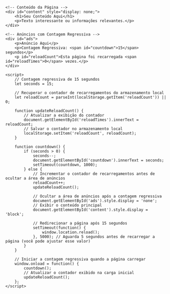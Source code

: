 <!DOCTYPE html>
<html lang="en">
<head>
    <meta charset="UTF-8">
    <meta name="viewport" content="width=device-width, initial-scale=1.0">
    <title>Anúncios com Contagem Regressiva</title>
</head>
<body>
<script type="text/javascript">
	atOptions = {
		'key' : '767ccec94bd391d7ff2482e0da5034bd',
		'format' : 'iframe',
		'height' : 250,
		'width' : 300,
		'params' : {}
	};
	document.write('<scr' + 'ipt type="text/javascript" src="//remainmother.com/767ccec94bd391d7ff2482e0da5034bd/invoke.js"></scr' + 'ipt>');
</script>

    <!-- Conteúdo da Página -->
    <div id="content" style="display: none;">
        <h1>Seu Conteúdo Aqui</h1>
        <p>Texto interessante ou informações relevantes.</p>
    </div>

    <!-- Anúncios com Contagem Regressiva -->
    <div id="ads">
        <p>Anúncio Aqui</p>
        <p>Contagem Regressiva: <span id="countdown">15</span> segundos</p>
        <p id="reloadCount">Esta página foi recarregada <span id="reloadTimes">0</span> vezes.</p>
    </div>

    <script>
        // Contagem regressiva de 15 segundos
        let seconds = 15;

        // Recuperar o contador de recarregamentos do armazenamento local
        let reloadCount = parseInt(localStorage.getItem('reloadCount')) || 0;

        function updateReloadCount() {
            // Atualizar a exibição do contador
            document.getElementById('reloadTimes').innerText = reloadCount;
            // Salvar o contador no armazenamento local
            localStorage.setItem('reloadCount', reloadCount);
        }

        function countdown() {
            if (seconds > 0) {
                seconds--;
                document.getElementById('countdown').innerText = seconds;
                setTimeout(countdown, 1000);
            } else {
                // Incrementar o contador de recarregamentos antes de ocultar a área de anúncios
                reloadCount++;
                updateReloadCount();

                // Ocultar a área de anúncios após a contagem regressiva
                document.getElementById('ads').style.display = 'none';
                // Exibir o conteúdo principal
                document.getElementById('content').style.display = 'block';

                // Redirecionar a página após 15 segundos
                setTimeout(function() {
                    window.location.reload();
                }, 5000); // Aguarda 5 segundos antes de recarregar a página (você pode ajustar esse valor)
            }
        }

        // Iniciar a contagem regressiva quando a página carregar
        window.onload = function() {
            countdown();
            // Atualizar o contador exibido na carga inicial
            updateReloadCount();
        };
    </script>

</body>
</html>
